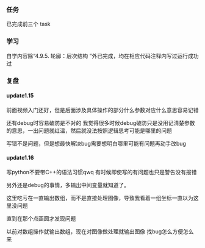 ### 任务

已完成前三个 task

### 学习

自学内容除“4.9.5. 轮廓：层次结构 ”外已完成，均在相应代码注释内写过运行成功过

### 复盘

#### update1.15

前面视频入门还好，但是后面涉及具体操作的部分什么参数对应什么意思容易记错

还有debug时容易破防是不对的 我觉得很多时候debug破防只是没用记清楚参数的意思，一出问题就红温，然后就没法按照逻辑思考可能是哪里的问题

写错不是问题，但是想最快解决bug需要想明白哪里可能有问题再动手改bug

#### update1.16

写python不要带C++的语法习惯qwq 有时候即使写的有问题也只是警告没有报错

另外还是debug的事情，多输出中间变量就知道了。

这里吃亏在一直输出数组，而不是直接处理图像，导致我看着一组坐标一直以为这里没问题

直到在那个点画圆才发现问题

以前对数组操作就输出数组，现在对图像做处理就输出图像 找bug怎么方便怎么来

